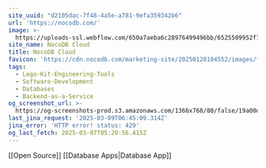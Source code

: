 ```yaml
---
site_uuid: "d2105dac-7f48-4a5e-a781-9efa359342b6"
url: 'https://nocodb.com/'
image: >-
  https://uploads-ssl.webflow.com/650a7aeba6c28976499496bb/6525509952f7acbb92bc7b08_Cloud%20Thumbnail.webp
site_name: NocoDB Cloud
title: NocoDB Cloud
favicon: 'https://cdn.nocodb.com/marketing-site/20250120104552/images/favicon.png'
tags:
  - Lego-Kit-Engineering-Tools
  - Software-Development
  - Databases
  - Backend-as-a-Service
og_screenshot_url: >-
  https://og-screenshots-prod.s3.amazonaws.com/1366x768/80/false/19a00d702844ac8ab3c52d73518b88b0638e420bd901041f747bd1dff4d65390.jpeg
last_jina_request: '2025-03-09T06:45:09.314Z'
jina_error: 'HTTP error! status: 429'
og_last_fetch: 2025-03-07T05:20:56.415Z
---
```

[[Open Source]] [[Database Apps|Database App]]



